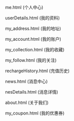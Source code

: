 me.html (个人中心)

userDetails.html (我的资料)

my_address.html (我的地址)

my_account.html (我的账户)

my_collection.html (我的收藏)

my_follow.html (我的关注)

rechargeHistory.html (充值历史)

news.html (消息中心)

nesDetails.html (消息详情)

about.html (关于我们)

my_coupon.html (我的优惠券)